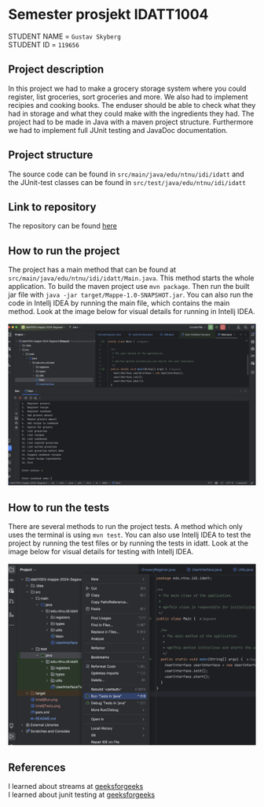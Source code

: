 # Semester prosjekt IDATT1004

[//]: # "TODO: Fill inn your name and student ID"

STUDENT NAME = `Gustav Skyberg` <br/>
STUDENT ID = `119656`

## Project description

[//]: # "TODO: Write a short description of your project/product here."

In this project we had to make a grocery storage system where you could register, list groceries, sort groceries and more. We also had to implement recipies and cooking books. The enduser should be able to check what they had in storage and what they could make with the ingredients they had. The project had to be made in Java with a maven project structure. Furthermore we had to implement full JUnit testing and JavaDoc documentation.

## Project structure

[//]: # "TODO: Describe the structure of your project here. How have you used packages in your structure. Where are all sourcefiles stored. Where are all JUnit-test classes stored. etc."

The source code can be found in `src/main/java/edu/ntnu/idi/idatt` and the JUnit-test classes can be found in `src/test/java/edu/ntnu/idi/idatt`

## Link to repository

[//]: # "TODO: Include a link to your GitHub repository here."

The repository can be found [here](https://github.com/NTNU-IDI/idatt1003-mappe-2024-Segward)

## How to run the project

[//]: # "TODO: Describe how to run your project here. What is the main class? What is the main method?
What is the input and output of the program? What is the expected behaviour of the program?"

The project has a main method that can be found at `src/main/java/edu/ntnu/idi/idatt/Main.java`. This method starts the whole application. To build the maven project use `mvn package`. Then run the built jar file with `java -jar target/Mappe-1.0-SNAPSHOT.jar`. You can also run the code in Intellj IDEA by running the main file, which contains the main method. Look at the image below for visual details for running in Intellj IDEA. <br /> <br />
<img src="IntelljRun.png" alt="Intellj Test Image" width="600">


## How to run the tests 

[//]: # "TODO: Describe how to run the tests here."

There are several methods to run the project tests. A method which only uses the terminal is using `mvn test`. You can also use Intellj IDEA to test the project by running the test files or by running the tests in idatt. Look at the image below for visual details for testing with Intellj IDEA. <br /> <br />
<img src="IntelljTest.png" alt="Intellj Test Image" width="600">

## References

[//]: # "TODO: Include references here, if any. For example, if you have used code from the course book, include a reference to the chapter.
Or if you have used code from a website or other source, include a link to the source."

I learned about streams at [geeksforgeeks](https://www.geeksforgeeks.org/stream-in-java/) <br />
I learned about junit testing at [geeksforgeeks](https://www.geeksforgeeks.org/introduction-to-junit-5/)
